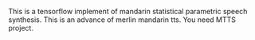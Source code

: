 This is a tensorflow implement of mandarin statistical parametric speech synthesis. This is an advance of merlin mandarin tts. You need MTTS project.
